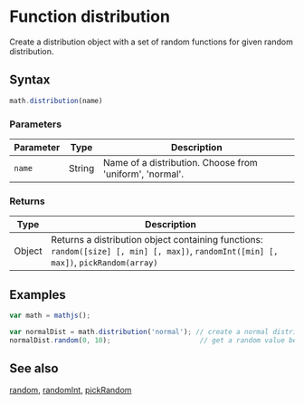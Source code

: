 # Function distribution

Create a distribution object with a set of random functions for given
random distribution.


## Syntax

```js
math.distribution(name)
```

### Parameters

Parameter | Type | Description
--------- | ---- | -----------
`name` | String | Name of a distribution. Choose from 'uniform', 'normal'.

### Returns

Type | Description
---- | -----------
Object | Returns a distribution object containing functions: `random([size] [, min] [, max])`, `randomInt([min] [, max])`, `pickRandom(array)`


## Examples

```js
var math = mathjs();

var normalDist = math.distribution('normal'); // create a normal distribution
normalDist.random(0, 10);                      // get a random value between 0 and 10
```


## See also

[random](random.md),
[randomInt](randomInt.md),
[pickRandom](pickRandom.md)


<!-- Note: This file is automatically generated from source code comments. Changes made in this file will be overridden. -->
